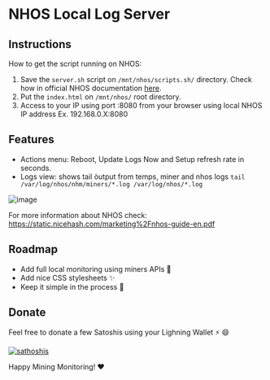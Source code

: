 # NHOS Local Log Server

## Instructions 

How to get the script running on NHOS:

1. Save the `server.sh` script on `/mnt/nhos/scripts.sh/` directory. Check how in official NHOS documentation [here](https://github.com/nicehash/NHOS/blob/master/nhos_boot_scripts.md).
2. Put the `index.html` on `/mnt/nhos/` root directory.
3. Access to your IP using port :8080 from your browser using local NHOS IP address Ex. 192.168.0.X:8080

## Features

- Actions menu: Reboot, Update Logs Now and Setup refresh rate in seconds.
- Logs view: shows tail òutput from temps, miner and nhos logs `tail /var/log/nhos/nhm/miners/*.log /var/log/nhos/*.log`

![image](https://user-images.githubusercontent.com/30659361/107549678-1ff3ac80-6b9e-11eb-85d3-3369c9888c4d.png)

For more information about NHOS check: https://static.nicehash.com/marketing%2Fnhos-guide-en.pdf

## Roadmap

- Add full local monitoring using miners APIs :rocket:
- Add nice CSS stylesheets :sparkles:
- Keep it simple in the process :100:

## Donate

Feel free to donate a few Satoshis using your Lighning Wallet ⚡ :smile:

[![sathoshis](https://img.shields.io/badge/Donate-Satoshi%20%E2%9A%A1-blueviolet)](https://totakaro.github.io/donate)

Happy Mining Monitoring! :heart:

